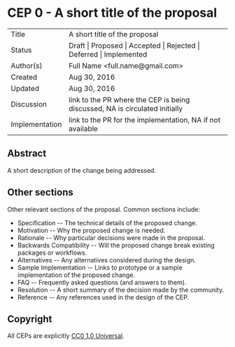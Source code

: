 # CEP 0 - A short title of the proposal

<table>
<tr><td> Title </td><td> A short title of the proposal </td>
<tr><td> Status </td><td> Draft | Proposed | Accepted | Rejected | Deferred | Implemented </td></tr>
<tr><td> Author(s) </td><td> Full Name &lt;full.name@gmail.com&gt;</td></tr>
<tr><td> Created </td><td> Aug 30, 2016</td></tr>
<tr><td> Updated </td><td> Aug 30, 2016</td></tr>
<tr><td> Discussion </td><td> link to the PR where the CEP is being discussed, NA is circulated initially </td></tr>
<tr><td> Implementation </td><td> link to the PR for the implementation, NA if not available </td></tr>
</table>

## Abstract

A short description of the change being addressed.

## Other sections

Other relevant sections of the proposal.  Common sections include:

* Specification -- The technical details of the proposed change.
* Motivation -- Why the proposed change is needed.
* Rationale -- Why particular decisions were made in the proposal.
* Backwards Compatibility -- Will the proposed change break existing
  packages or workflows.
* Alternatives -- Any alternatives considered during the design.
* Sample Implementation -- Links to prototype or a sample implementation of
  the proposed change.
* FAQ -- Frequently asked questions (and answers to them).
* Resolution -- A short summary of the decision made by the community.
* Reference -- Any references used in the design of the CEP.

## Copyright

All CEPs are explicitly [CC0 1.0 Universal](https://creativecommons.org/publicdomain/zero/1.0/).

